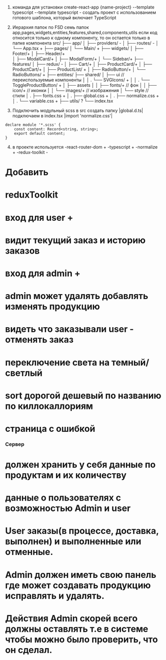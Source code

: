 1. команда для установки create-react-app {name-project} --template typescript
   --template typescript - создать проект с использованием готового шаблона, который включает TypeScript
2. Иерархия папок по FSD
   семь папок app,pages,widgets,entities,features,shared,components,utils
   если код относится только к одному компоненту, то он остается только в папке компонента
   src/
   ├── app/
   │ ├── providers/ -
   │ ├── routes/ -
   │ └── App.tsx +
   ├── pages/
   │ └── Main/ +
   ├── widgets/
   │ ├── Footer/+
   │ ├── Header/+  
   │ ├── ModalCard/+
   │ ├── ModalForm/+
   │ └── Sidebar/+
   ├── features/
   │ ├── redux/ -
   │ ├── Cart/+
   │ ├── ProductCard/+
   │ ├── ProductCart/+
   │ ├── ProductList/ +
   │ ├── RadioButton/+
   │ └── RadioButtons/ +
   ├── entities/
   ├── shared/
   │ ├── ui // переиспользуемые компоненты
   │ │ . └── SVGIcons/ +
   │ │ . └── ToggleProductButton/ +
   │ ├── assets
   │ │ ├── fonts/+ // фон
   │ │ ├── icon/+ // иконки
   │ │ └── images/+ // изображения
   │ └── style // стили
   │ . ├── fonts.css +
   │ . ├── global.css +
   │ . ├── normalize.css +
   │ . └── variable.css +
   ├── utils/ ?
   └── index.tsx

3. Подключить модульный scss
   в src создать папку |global.d.ts|
   подключаем в index.tsx |import 'normalize.css'|
```
declare module '*.scss' {
	const content: Record<string, string>;
	export default content;
}
```

4. в проекте используется
   -react-router-dom +
   -typescript +
   -normalize +
   -redux-toolkit -


# Добавить
# reduxToolkit
# вход для user +
# видит текущий заказ и историю заказов

# вход для admin +
# admin может удалять добавлять изменять продукцию
# видеть что заказывали user - отменять заказ 

# переключение света на темный/светлый
# sort дорогой дешевый по названию по киллокаллориям
# страница с ошибкой


### Сервер 
# должен хранить у себя данные по продуктам и их количеству
# данные о пользователях с возможностью Admin и user
# User заказы(в процессе, доставка, выполнен) и выполненные или отменные.
# Admin должен иметь свою панель где может создавать продукцию исправлять и удалять. 
# Действия Admin скорей всего должны оставлять т.е в системе чтобы можно было проверить, что он сделал.